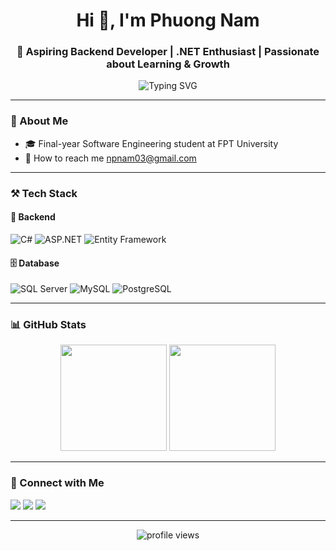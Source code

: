 <h1 align="center">Hi 👋, I'm Phuong Nam</h1>
<h3 align="center">🚀 Aspiring Backend Developer | .NET Enthusiast | Passionate about Learning & Growth</h3>

<p align="center">
  <img src="https://readme-typing-svg.demolab.com?font=Fira+Code&weight=500&pause=1000&color=00C0FF&center=true&vCenter=true&width=435&lines=C%C3%B9ng+h%E1%BB%8Dc+h%E1%BB%8Fi+%E2%9C%85;C%C3%B9ng+ph%C3%A1t+tri%E1%BB%83n+%F0%9F%92%BB;C%C3%B9ng+th%C3%A0nh+c%C3%B4ng+%F0%9F%8E%89" alt="Typing SVG" />
</p>

---

### 📌 About Me

- 🎓 Final-year Software Engineering student at FPT University  
- 🌱 How to reach me npnam03@gmail.com
---

### ⚒️ Tech Stack

#### 🚀 Backend
![C#](https://img.shields.io/badge/C%23-239120?style=for-the-badge&logo=c-sharp&logoColor=white)
![ASP.NET](https://img.shields.io/badge/ASP.NET-512BD4?style=for-the-badge&logo=.net&logoColor=white)
![Entity Framework](https://img.shields.io/badge/Entity_Framework-512BD4?style=for-the-badge&logo=.net&logoColor=white)

#### 🗄️ Database
![SQL Server](https://img.shields.io/badge/SQL_Server-CC2927?style=for-the-badge&logo=microsoft-sql-server&logoColor=white)
![MySQL](https://img.shields.io/badge/MySQL-005C84?style=for-the-badge&logo=mysql&logoColor=white)
![PostgreSQL](https://img.shields.io/badge/PostgreSQL-316192?style=for-the-badge&logo=postgresql&logoColor=white)

---

### 📊 GitHub Stats

<p align="center">
  <img src="https://github-readme-stats.vercel.app/api?username=npnamm03&show_icons=true&theme=tokyonight" height="170" />
  <img src="https://github-readme-stats.vercel.app/api/top-langs/?username=npnamm03&layout=compact&theme=tokyonight" height="170" />
</p>

---

### 🔗 Connect with Me

<p align="left">
  <a href="mailto:npnam03@gmail.com"><img src="https://img.shields.io/badge/Gmail-D14836?style=for-the-badge&logo=gmail&logoColor=white"></a>
  <a href="www.linkedin.com/in/phuong-nam-nguyen-68376a320"><img src="https://img.shields.io/badge/LinkedIn-0077B5?style=for-the-badge&logo=linkedin&logoColor=white"></a>
  <a href="https://www.facebook.com/hello1807"><img src="https://img.shields.io/badge/Facebook-1877F2?style=for-the-badge&logo=facebook&logoColor=white"></a>
</p>

---

<p align="center">
  <img src="https://komarev.com/ghpvc/?username=npnamm03&label=Profile%20views&color=0e75b6&style=flat" alt="profile views" />
</p>
